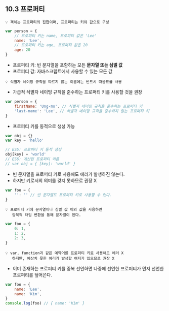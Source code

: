 ## 10.3 프로퍼티

```
💡 객체는 프로퍼티의 집합이며, 프로퍼티는 키와 값으로 구성
```

```js
var person = {
    // 프로퍼티 키는 name, 프로퍼티 값은 'Lee'
    name: 'Lee',
    // 프로퍼티 키는 age, 프로퍼티 값은 20
    age: 20
}
```

- 프로퍼티 키: 빈 문자열을 포함하는 모든 **문자열 또는 심벌 값**
- 프로퍼티 값: 자바스크립트에서 사용할 수 있는 모든 값


```
💡 식별자 네이밍 규칙을 따르지 않는 이름에는 반드시 따옴표를 사용
```
- 가급적 식별자 네이밍 규칙을 준수하는 프로퍼티 키를 사용할 것을 권장

```js
var person = {
    firstName: 'Ung-mo', // 식별자 네이밍 규칙을 준수하는 프로퍼티 키
    'last-name': 'Lee', // 식별자 네이밍 규칙을 준수하지 않는 프로퍼티 키
}
```
- 프로퍼티 키를 동적으로 생성 가능

```js
var obj = {}
var key = 'hello'

// ES5: 프로퍼티 키 동적 생성
obj[key] = 'world'
// ES6: 게산된 프로퍼티 이름
// var obj = { [key]: 'world' }
```
- 빈 문자열을 프로퍼티 키로 사용해도 에러가 발생하진 않는다.
- 하지만 키로서의 의미를 갖지 못하므로 권장 X

```js
var foo = {
    '': '' // 빈 문자열도 프로퍼티 키로 사용할 수 있다.
}
```

```
💡 프로퍼티 키에 문자열이나 심벌 값 이외 값을 사용하면
   암묵적 타입 변환을 통해 문자열이 된다.
```

```js
var foo = {
    0: 1,
    1: 2,
    2: 3,
}
```

```
💡 var, function과 같은 예약어를 프로퍼티 키로 사용해도 에러 X
   하지만, 예상치 못한 에러가 발생할 여지가 있으므로 권장 X
```
- 이미 존재하는 프로퍼티 키를 중복 선언하면 나중에 선언한 프로퍼티가 먼저 선언한 프로퍼티를 덮어쓴다.

```js
var foo = {
    name: 'Lee',
    name: 'Kim',
}
console.log(foo) // { name: 'Kim' }
```
